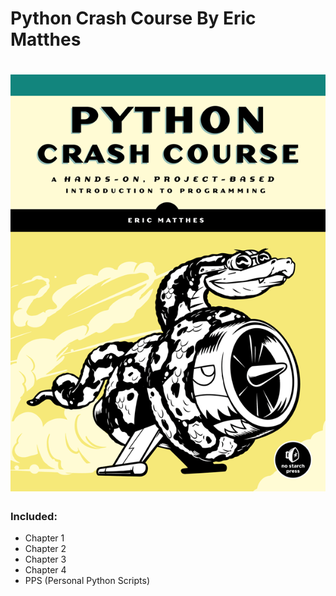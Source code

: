Python Crash Course By Eric Matthes
=
![alt text](Images/cover.png)
= 
### Included:
- Chapter 1
- Chapter 2
- Chapter 3
- Chapter 4
- PPS (Personal Python Scripts)

